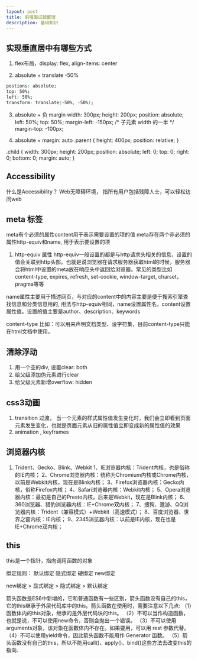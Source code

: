 ```yaml
---
layout: post
title: 前端面试题整理
description: 基础知识
---
```


## 实现垂直居中有哪些方式
1. flex布局，display: flex, align-items: center

2. absolute + translate -50%

```css
postions: absolute;
top: 50%;
left: 50%;
transform: translate(-50%, -50%);
```

3. absolute + 负 margin
 width: 300px;
  height: 200px;
  position: absolute;
  left: 50%;
  top: 50%;
  margin-left: -150px;    /* 子元素 width 的一半 */
  margin-top: -100px;

  4. absolute + margin: auto
.parent {
  height: 400px;
  position: relative;
}

.child {
  width: 300px;
  height: 200px;
  position: absolute;
  left: 0;
  top: 0;
  right: 0;
  bottom: 0;
  margin: auto;
}

## Accessibility
什么是Accessibility？ 
Web无障碍环境， 指所有用户包括残障人士，可以轻松访问web

## meta 标签
meta有个必须的属性content用于表示需要设置的项的值
meta存在两个非必须的属性http-equiv和name, 用于表示要设置的项
1. http-equiv 属性
http-equiv一般设置的都是与http请求头相关的信息，设置的值会关联到http头部。也就是说浏览器在请求服务器获取html的时候，服务器会将html中设置的meta放在响应头中返回给浏览器。常见的类型比如content-type, expires, refresh, set-cookie, window-target, charset， pragma等等

name属性主要用于描述网页，与对应的content中的内容主要是便于搜索引擎查找信息和分类信息用的, 用法与http-equiv相同，name设置属性名，content设置属性值。设置的值主要是author、description、keywords

content-type
比如：<meta http-equiv="content-type" content="text/html charset=utf8">可以用来声明文档类型、设字符集，目前content-type只能在html文档中使用。



## 清除浮动

1. 用一个空的div, 设置clear: both
2. 给父级添加伪元素进行clear
3. 给父级元素新增overflow: hidden

## css3动画

1. transition 过渡， 当一个元素的样式属性值发生变化时，我们会立即看到页面元素发生变化，也就是页面元素从旧的属性值立即变成新的属性值的效果
2. animation  , keyframes


## 浏览器内核
1. Trident、Gecko、Blink、Webkit
1、IE浏览器内核：Trident内核，也是俗称的IE内核；
2、Chrome浏览器内核：统称为Chromium内核或Chrome内核，以前是Webkit内核，现在是Blink内核；
3、Firefox浏览器内核：Gecko内核，俗称Firefox内核；
4、Safari浏览器内核：Webkit内核；
5、Opera浏览器内核：最初是自己的Presto内核，后来是Webkit，现在是Blink内核；
6、360浏览器、猎豹浏览器内核：IE+Chrome双内核；
7、搜狗、遨游、QQ浏览器内核：Trident（兼容模式）+Webkit（高速模式）；
8、百度浏览器、世界之窗内核：IE内核；
9、2345浏览器内核：以前是IE内核，现在也是IE+Chrome双内核；



## this
this是一个指针，指向调用函数的对象

绑定规则：
默认绑定
隐式绑定
硬绑定
new绑定


new绑定 > 显式绑定 > 隐式绑定 > 默认绑定

箭头函数是ES6中新增的，它和普通函数有一些区别，箭头函数没有自己的this，它的this继承于外层代码库中的this。箭头函数在使用时，需要注意以下几点:
（1）函数体内的this对象，继承的是外层代码块的this。
（2）不可以当作构造函数，也就是说，不可以使用new命令，否则会抛出一个错误。
（3）不可以使用arguments对象，该对象在函数体内不存在。如果要用，可以用 rest 参数代替。
（4）不可以使用yield命令，因此箭头函数不能用作 Generator 函数。
（5）箭头函数没有自己的this，所以不能用call()、apply()、bind()这些方法去改变this的指向.







